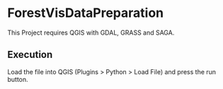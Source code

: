 # ForestVisDataPreparation

This Project requires QGIS with GDAL, GRASS and SAGA.

## Execution

Load the file into QGIS (Plugins > Python > Load File) and press the run button.